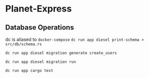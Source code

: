 # Planet-Express

## Database Operations

dc is aliased to `docker-compose`
`dc run app diesel print-schema > src/db/schema.rs`

`dc run app diesel migration generate create_users`

`dc run app diesel migration run`

`dc run app cargo test`
